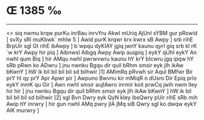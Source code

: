 # Œ 1385 ‰
---
<> siq nwmu krqw purKu inrBau
inrvYru Akwl mUriq AjUnI sYBM gur
pRswid ]
svXy sRI muKbwk´ mhlw 5 ]
Awid purK krqwr krx kwrx sB Awpy ] srb rihE BrpUir sgl Gt
rihE ibAwpy ] b´wpqu dyKIAY jgiq jwnY kaunu qyrI giq srb kI rK´w krY
Awpy hir piq ] AibnwsI Aibgq Awpy Awip auqpiq ] eykY qUhI eykY An
nwhI qum Biq ] hir AMqu nwhI pwrwvwru kaunu hY krY bIcwru jgq ipqw hY
sRb pRwn ko ADwru ] jnu nwnku Bgqu dir quil bRhm smsir eyk jIh ikAw
bKwnY ] hW ik bil bil bil bil sd bilhwir ]1] AMimRq pRvwh sir
Aqul BMfwr Bir prY hI qy prY Apr Apwr pir ] Awpuno Bwvnu kir mMiqR n
dUsro Dir Epiq prlo eykY inmK qu Gir ] Awn nwhI smsir aujIAwro
inrmir koit prwCq jwih nwm lIey hir hir ] jnu nwnku Bgqu dir quil
bRhm smsir eyk jIh ikAw bKwnY ] hW ik bil bil bil bil sd
bilhwir ]2] sgl Bvn Dwry eyk QyN kIey ibsQwry pUir rihE sRb mih
Awip hY inrwry ] hir gun nwhI AMq pwry jIA jMq siB Qwry sgl ko dwqw
eykY AlK murwry ]
####
